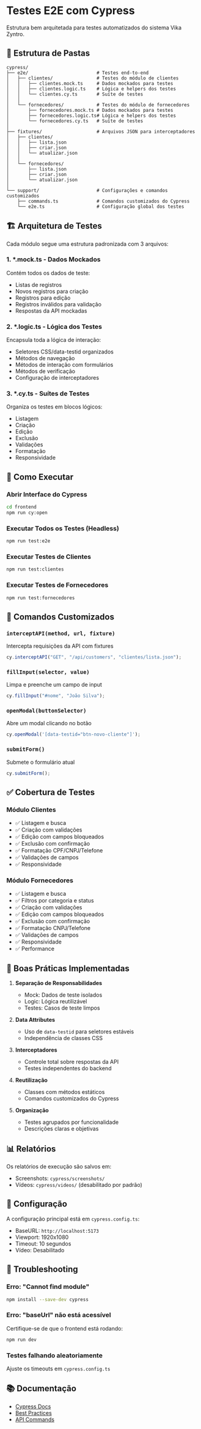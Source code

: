 # Testes E2E com Cypress

Estrutura bem arquitetada para testes automatizados do sistema Vika Zyntro.

## 📁 Estrutura de Pastas

```
cypress/
├── e2e/                         # Testes end-to-end
│   ├── clientes/                # Testes do módulo de clientes
│   │   ├── clientes.mock.ts     # Dados mockados para testes
│   │   ├── clientes.logic.ts    # Lógica e helpers dos testes
│   │   └── clientes.cy.ts       # Suíte de testes
│   │
│   └── fornecedores/            # Testes do módulo de fornecedores
│       ├── fornecedores.mock.ts # Dados mockados para testes
│       ├── fornecedores.logic.ts# Lógica e helpers dos testes
│       └── fornecedores.cy.ts   # Suíte de testes
│
├── fixtures/                    # Arquivos JSON para interceptadores
│   ├── clientes/
│   │   ├── lista.json
│   │   ├── criar.json
│   │   └── atualizar.json
│   │
│   └── fornecedores/
│       ├── lista.json
│       ├── criar.json
│       └── atualizar.json
│
└── support/                     # Configurações e comandos customizados
    ├── commands.ts              # Comandos customizados do Cypress
    └── e2e.ts                   # Configuração global dos testes
```

## 🏗️ Arquitetura de Testes

Cada módulo segue uma estrutura padronizada com 3 arquivos:

### 1. **\*.mock.ts** - Dados Mockados

Contém todos os dados de teste:

- Listas de registros
- Novos registros para criação
- Registros para edição
- Registros inválidos para validação
- Respostas da API mockadas

### 2. **\*.logic.ts** - Lógica dos Testes

Encapsula toda a lógica de interação:

- Seletores CSS/data-testid organizados
- Métodos de navegação
- Métodos de interação com formulários
- Métodos de verificação
- Configuração de interceptadores

### 3. **\*.cy.ts** - Suítes de Testes

Organiza os testes em blocos lógicos:

- Listagem
- Criação
- Edição
- Exclusão
- Validações
- Formatação
- Responsividade

## 🚀 Como Executar

### Abrir Interface do Cypress

```bash
cd frontend
npm run cy:open
```

### Executar Todos os Testes (Headless)

```bash
npm run test:e2e
```

### Executar Testes de Clientes

```bash
npm run test:clientes
```

### Executar Testes de Fornecedores

```bash
npm run test:fornecedores
```

## 📝 Comandos Customizados

### `interceptAPI(method, url, fixture)`

Intercepta requisições da API com fixtures

```typescript
cy.interceptAPI("GET", "/api/customers", "clientes/lista.json");
```

### `fillInput(selector, value)`

Limpa e preenche um campo de input

```typescript
cy.fillInput("#nome", "João Silva");
```

### `openModal(buttonSelector)`

Abre um modal clicando no botão

```typescript
cy.openModal('[data-testid="btn-novo-cliente"]');
```

### `submitForm()`

Submete o formulário atual

```typescript
cy.submitForm();
```

## ✅ Cobertura de Testes

### Módulo Clientes

- ✅ Listagem e busca
- ✅ Criação com validações
- ✅ Edição com campos bloqueados
- ✅ Exclusão com confirmação
- ✅ Formatação CPF/CNPJ/Telefone
- ✅ Validações de campos
- ✅ Responsividade

### Módulo Fornecedores

- ✅ Listagem e busca
- ✅ Filtros por categoria e status
- ✅ Criação com validações
- ✅ Edição com campos bloqueados
- ✅ Exclusão com confirmação
- ✅ Formatação CNPJ/Telefone
- ✅ Validações de campos
- ✅ Responsividade
- ✅ Performance

## 🎯 Boas Práticas Implementadas

1. **Separação de Responsabilidades**

   - Mock: Dados de teste isolados
   - Logic: Lógica reutilizável
   - Testes: Casos de teste limpos

2. **Data Attributes**

   - Uso de `data-testid` para seletores estáveis
   - Independência de classes CSS

3. **Interceptadores**

   - Controle total sobre respostas da API
   - Testes independentes do backend

4. **Reutilização**

   - Classes com métodos estáticos
   - Comandos customizados do Cypress

5. **Organização**
   - Testes agrupados por funcionalidade
   - Descrições claras e objetivas

## 📊 Relatórios

Os relatórios de execução são salvos em:

- Screenshots: `cypress/screenshots/`
- Vídeos: `cypress/videos/` (desabilitado por padrão)

## 🔧 Configuração

A configuração principal está em `cypress.config.ts`:

- BaseURL: `http://localhost:5173`
- Viewport: 1920x1080
- Timeout: 10 segundos
- Vídeo: Desabilitado

## 🚨 Troubleshooting

### Erro: "Cannot find module"

```bash
npm install --save-dev cypress
```

### Erro: "baseUrl" não está acessível

Certifique-se de que o frontend está rodando:

```bash
npm run dev
```

### Testes falhando aleatoriamente

Ajuste os timeouts em `cypress.config.ts`

## 📚 Documentação

- [Cypress Docs](https://docs.cypress.io)
- [Best Practices](https://docs.cypress.io/guides/references/best-practices)
- [API Commands](https://docs.cypress.io/api/table-of-contents)

